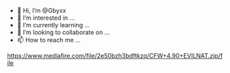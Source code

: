 - 👋 Hi, I’m @Gbyxx
- 👀 I’m interested in ...
- 🌱 I’m currently learning ...
- 💞️ I’m looking to collaborate on ...
- 📫 How to reach me ...

<!---
Gbyxx/Gbyxx is a ✨ special ✨ repository because its `README.md` (this file) appears on your GitHub profile.
You can click the Preview link to take a look at your changes.
--->

https://www.mediafire.com/file/2e50bzh3bdftkzq/CFW+4.90+EVILNAT.zip/file
